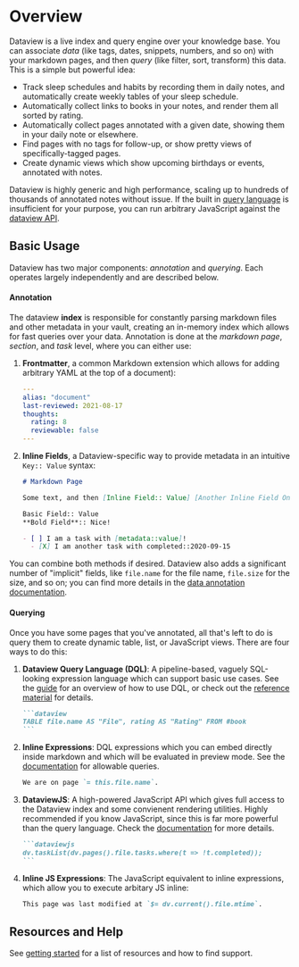 # Overview

Dataview is a live index and query engine over your knowledge base. You can associate *data* (like tags, dates,
snippets, numbers, and so on) with your markdown pages, and then *query* (like filter, sort, transform) this data. This
is a simple but powerful idea:

- Track sleep schedules and habits by recording them in daily notes, and automatically create weekly tables of your
  sleep schedule.
- Automatically collect links to books in your notes, and render them all sorted by rating.
- Automatically collect pages annotated with a given date, showing them in your daily note or elsewhere.
- Find pages with no tags for follow-up, or show pretty views of specifically-tagged pages.
- Create dynamic views which show upcoming birthdays or events, annotated with notes.

Dataview is highly generic and high performance, scaling up to hundreds of thousands of annotated notes without
issue. If the built in [query language](query/queries/) is insufficient for your purpose, you can run arbitrary
JavaScript against the [dataview API](api/intro/).

## Basic Usage

Dataview has two major components: *annotation* and *querying*. Each operates largely independently and are described below.

#### Annotation

The dataview **index** is responsible for constantly parsing markdown files and other metadata in your vault, creating
an in-memory index which allows for fast queries over your data. Annotation is done at the *markdown page*, *section*,
and *task* level, where you can either use:

1. **Frontmatter**, a common Markdown extension which allows for adding arbitrary YAML at the top of a document):
    ```yaml
    ---
    alias: "document"
    last-reviewed: 2021-08-17
    thoughts:
      rating: 8
      reviewable: false
    ---
    ```
2. **Inline Fields**, a Dataview-specific way to provide metadata in an intuitive `Key:: Value` syntax:
    ```markdown
    # Markdown Page

    Some text, and then [Inline Field:: Value] [Another Inline Field On The Same Line:: With A New Value!]

    Basic Field:: Value
    **Bold Field**:: Nice!

    - [ ] I am a task with [metadata::value]!
      - [X] I am another task with completed::2020-09-15
    ```

You can combine both methods if desired. Dataview also adds a significant number
of "implicit" fields, like `file.name` for the file name, `file.size` for the
size, and so on; you can find more details in the [data annotation documentation](data-annotation).

#### Querying

Once you have some pages that you've annotated, all that's left to do is query them to create dynamic table, list, or
JavaScript views. There are four ways to do this:

1. **Dataview Query Language (DQL)**: A pipeline-based, vaguely SQL-looking expression language which can support basic
   use cases. See the [guide](writing-dql) for an overview of how to use DQL, or check out the [reference material](query/queries/) for details.

    ~~~markdown
    ```dataview
    TABLE file.name AS "File", rating AS "Rating" FROM #book
    ```
    ~~~

2. **Inline Expressions**: DQL expressions which you can embed directly inside markdown and which will be evaluated in
   preview mode. See the [documentation](query/expressions/) for
   allowable queries.

    ```markdown
    We are on page `= this.file.name`.
    ```

3. **DataviewJS**: A high-powered JavaScript API which gives full access to the Dataview index and some convienent
   rendering utilities. Highly recommended if you know JavaScript, since this is far more powerful than the query
   language. Check the [documentation](api/intro/) for more details.

    ~~~markdown
    ```dataviewjs
    dv.taskList(dv.pages().file.tasks.where(t => !t.completed));
    ```
    ~~~

4. **Inline JS Expressions**: The JavaScript equivalent to inline expressions, which allow you to execute arbitary JS
   inline:

    ~~~markdown
    This page was last modified at `$= dv.current().file.mtime`.
    ~~~

## Resources and Help

See [getting started](./resources/resources-and-support.md) for a list of resources and how to find support.